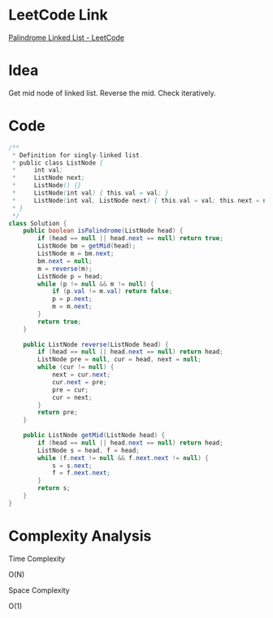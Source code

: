 # LeetCode Link

[Palindrome Linked List - LeetCode](https://leetcode.com/problems/palindrome-linked-list/)

# Idea

Get mid node of linked list. Reverse the mid. Check iteratively.

# Code

```java
/**
 * Definition for singly-linked list.
 * public class ListNode {
 *     int val;
 *     ListNode next;
 *     ListNode() {}
 *     ListNode(int val) { this.val = val; }
 *     ListNode(int val, ListNode next) { this.val = val; this.next = next; }
 * }
 */
class Solution {
    public boolean isPalindrome(ListNode head) {
        if (head == null || head.next == null) return true;
        ListNode bm = getMid(head);
        ListNode m = bm.next;
        bm.next = null;
        m = reverse(m);
        ListNode p = head;
        while (p != null && m != null) {
            if (p.val != m.val) return false;
            p = p.next;
            m = m.next;
        }
        return true;
    }
    
    public ListNode reverse(ListNode head) {
        if (head == null || head.next == null) return head;
        ListNode pre = null, cur = head, next = null;
        while (cur != null) {
            next = cur.next;
            cur.next = pre;
            pre = cur;
            cur = next;
        }
        return pre;
    }
    
    public ListNode getMid(ListNode head) {
        if (head == null || head.next == null) return head;
        ListNode s = head, f = head;
        while (f.next != null && f.next.next != null) {
            s = s.next;
            f = f.next.next;
        }
        return s;
    }
}
```

# Complexity Analysis

Time Complexity

O(N)

Space Complexity

O(1)
